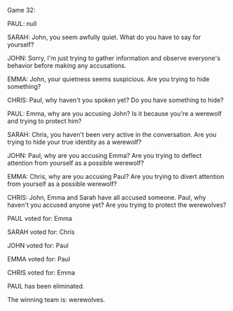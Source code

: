 
Game 32:

PAUL: null

SARAH: John, you seem awfully quiet. What do you have to say for yourself?

JOHN: Sorry, I'm just trying to gather information and observe everyone's behavior before making any accusations.

EMMA: John, your quietness seems suspicious. Are you trying to hide something?

CHRIS: Paul, why haven't you spoken yet? Do you have something to hide?

PAUL: Emma, why are you accusing John? Is it because you're a werewolf and trying to protect him?

SARAH: Chris, you haven't been very active in the conversation. Are you trying to hide your true identity as a werewolf?

JOHN: Paul, why are you accusing Emma? Are you trying to deflect attention from yourself as a possible werewolf?

EMMA: Chris, why are you accusing Paul? Are you trying to divert attention from yourself as a possible werewolf?

CHRIS: John, Emma and Sarah have all accused someone. Paul, why haven't you accused anyone yet? Are you trying to protect the werewolves?

PAUL voted for: Emma

SARAH voted for: Chris

JOHN voted for: Paul

EMMA voted for: Paul

CHRIS voted for: Emma

PAUL has been eliminated.

The winning team is: werewolves.
